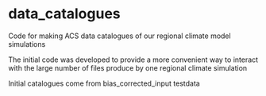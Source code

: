 # data_catalogues
Code for making ACS data catalogues of our regional climate model simulations

The initial code was developed to provide a more convenient way to interact with the large number of files produce by one regional climate simulation

Initial catalogues come from bias_corrected_input testdata
